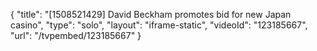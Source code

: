 {
    "title": "[1508521429] David Beckham promotes bid for new Japan casino",
    "type": "solo",
    "layout": "iframe-static",
    "videoId": "123185667",
    "url": "\/tvpembed\/123185667"
}